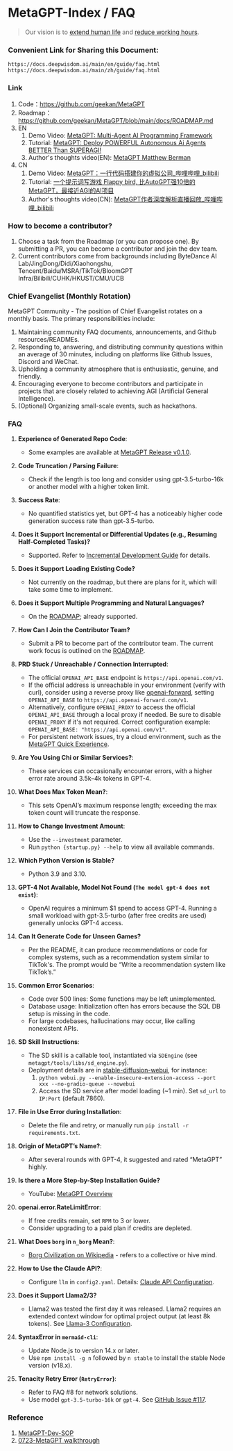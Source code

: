 # MetaGPT-Index / FAQ

> Our vision is to [extend human life](https://github.com/geekan/HowToLiveLonger) and [reduce working hours](https://github.com/geekan/MetaGPT/).

### Convenient Link for Sharing this Document:

```
https://docs.deepwisdom.ai/main/en/guide/faq.html
https://docs.deepwisdom.ai/main/zh/guide/faq.html
```

### Link

1.  Code：https://github.com/geekan/MetaGPT
2.  Roadmap：https://github.com/geekan/MetaGPT/blob/main/docs/ROADMAP.md
3.  EN
    1. Demo Video: [MetaGPT: Multi-Agent AI Programming Framework](https://www.youtube.com/watch?v=8RNzxZBTW8M)
    2. Tutorial: [MetaGPT: Deploy POWERFUL Autonomous Ai Agents BETTER Than SUPERAGI!](https://www.youtube.com/watch?v=q16Gi9pTG_M&t=659s)
    3. Author's thoughts video(EN): [MetaGPT Matthew Berman](https://youtu.be/uT75J_KG_aY?si=EgbfQNAwD8F5Y1Ak)
4.  CN
    1. Demo Video: [MetaGPT：一行代码搭建你的虚拟公司\_哔哩哔哩\_bilibili](https://www.bilibili.com/video/BV1NP411C7GW/?spm_id_from=333.999.0.0&vd_source=735773c218b47da1b4bd1b98a33c5c77)
    1. Tutorial: [一个提示词写游戏 Flappy bird, 比AutoGPT强10倍的MetaGPT，最接近AGI的AI项目](https://youtu.be/Bp95b8yIH5c)
    1. Author's thoughts video(CN): [MetaGPT作者深度解析直播回放\_哔哩哔哩\_bilibili](https://www.bilibili.com/video/BV1Ru411V7XL/?spm_id_from=333.337.search-card.all.click)

### How to become a contributor?

1.  Choose a task from the Roadmap (or you can propose one). By submitting a PR, you can become a contributor and join the dev team.
2.  Current contributors come from backgrounds including ByteDance AI Lab/JingDong/Didi/Xiaohongshu, Tencent/Baidu/MSRA/TikTok/BloomGPT Infra/Bilibili/CUHK/HKUST/CMU/UCB

### Chief Evangelist (Monthly Rotation)

MetaGPT Community - The position of Chief Evangelist rotates on a monthly basis. The primary responsibilities include:

1.  Maintaining community FAQ documents, announcements, and Github resources/READMEs.
2.  Responding to, answering, and distributing community questions within an average of 30 minutes, including on platforms like Github Issues, Discord and WeChat.
3.  Upholding a community atmosphere that is enthusiastic, genuine, and friendly.
4.  Encouraging everyone to become contributors and participate in projects that are closely related to achieving AGI (Artificial General Intelligence).
5.  (Optional) Organizing small-scale events, such as hackathons.

### FAQ

1. **Experience of Generated Repo Code**:

   - Some examples are available at [MetaGPT Release v0.1.0](https://github.com/geekan/MetaGPT/releases/tag/v0.1.0).

2. **Code Truncation / Parsing Failure**:

   - Check if the length is too long and consider using gpt-3.5-turbo-16k or another model with a higher token limit.

3. **Success Rate**:

   - No quantified statistics yet, but GPT-4 has a noticeably higher code generation success rate than gpt-3.5-turbo.

4. **Does it Support Incremental or Differential Updates (e.g., Resuming Half-Completed Tasks)?**

   - Supported. Refer to [Incremental Development Guide](https://docs.deepwisdom.ai/main/en/guide/in_depth_guides/incremental_development.html) for details.

5. **Does it Support Loading Existing Code?**

   - Not currently on the roadmap, but there are plans for it, which will take some time to implement.

6. **Does it Support Multiple Programming and Natural Languages?**

   - On the [ROADMAP](https://github.com/geekan/MetaGPT/blob/main/docs/ROADMAP.md); already supported.

7. **How Can I Join the Contributor Team?**

   - Submit a PR to become part of the contributor team. The current work focus is outlined on the [ROADMAP](https://github.com/geekan/MetaGPT/blob/main/docs/ROADMAP.md).

8. **PRD Stuck / Unreachable / Connection Interrupted**:

   - The official `OPENAI_API_BASE` endpoint is `https://api.openai.com/v1`.
   - If the official address is unreachable in your environment (verify with curl), consider using a reverse proxy like [openai-forward](https://github.com/beidongjiedeguang/openai-forward), setting `OPENAI_API_BASE` to `https://api.openai-forward.com/v1`.
   - Alternatively, configure `OPENAI_PROXY` to access the official `OPENAI_API_BASE` through a local proxy if needed. Be sure to disable `OPENAI_PROXY` if it's not required. Correct configuration example: `OPENAI_API_BASE: "https://api.openai.com/v1"`.
   - For persistent network issues, try a cloud environment, such as the [MetaGPT Quick Experience](https://deepwisdom.feishu.cn/wiki/Q8ycw6J9tiNXdHk66MRcIN8Pnlg).

9. **Are You Using Chi or Similar Services?**:

   - These services can occasionally encounter errors, with a higher error rate around 3.5k–4k tokens in GPT-4.

10. **What Does Max Token Mean?**:

    - This sets OpenAI’s maximum response length; exceeding the max token count will truncate the response.

11. **How to Change Investment Amount**:

    - Use the `--investment` parameter.
    - Run `python {startup.py} --help` to view all available commands.

12. **Which Python Version is Stable?**

    - Python 3.9 and 3.10.

13. **GPT-4 Not Available, Model Not Found (`The model gpt-4 does not exist`)**:

    - OpenAI requires a minimum $1 spend to access GPT-4. Running a small workload with gpt-3.5-turbo (after free credits are used) generally unlocks GPT-4 access.

14. **Can It Generate Code for Unseen Games?**

    - Per the README, it can produce recommendations or code for complex systems, such as a recommendation system similar to TikTok's. The prompt would be “Write a recommendation system like TikTok’s.”

15. **Common Error Scenarios**:

    - Code over 500 lines: Some functions may be left unimplemented.
    - Database usage: Initialization often has errors because the SQL DB setup is missing in the code.
    - For large codebases, hallucinations may occur, like calling nonexistent APIs.

16. **SD Skill Instructions**:

    - The SD skill is a callable tool, instantiated via `SDEngine` (see `metagpt/tools/libs/sd_engine.py`).
    - Deployment details are in [stable-diffusion-webui](https://github.com/AUTOMATIC1111/stable-diffusion-webui), for instance:
      1. `python webui.py --enable-insecure-extension-access --port xxx --no-gradio-queue --nowebui`
      2. Access the SD service after model loading (~1 min). Set `sd_url` to `IP:Port` (default 7860).

17. **File in Use Error during Installation**:

    - Delete the file and retry, or manually run `pip install -r requirements.txt`.

18. **Origin of MetaGPT’s Name?**:

    - After several rounds with GPT-4, it suggested and rated “MetaGPT” highly.

19. **Is there a More Step-by-Step Installation Guide?**

    - YouTube: [MetaGPT Overview](https://youtu.be/Bp95b8yIH5c)

20. **openai.error.RateLimitError**:

    - If free credits remain, set `RPM` to 3 or lower.
    - Consider upgrading to a paid plan if credits are depleted.

21. **What Does `borg` in `n_borg` Mean?**:

    - [Borg Civilization on Wikipedia](https://en.wikipedia.org/wiki/Borg) - refers to a collective or hive mind.

22. **How to Use the Claude API?**:

    - Configure `llm` in `config2.yaml`. Details: [Claude API Configuration](https://docs.deepwisdom.ai/main/zh/guide/get_started/configuration/llm_api_configuration.html#anthropic-claude-api).

23. **Does it Support Llama2/3?**

    - Llama2 was tested the first day it was released. Llama2 requires an extended context window for optimal project output (at least 8k tokens). See [Llama-3 Configuration](https://docs.deepwisdom.ai/main/zh/guide/get_started/configuration/llm_api_configuration.html#llama-3-70b-instruct-via-openrouter).

24. **SyntaxError in `mermaid-cli`**:

    - Update Node.js to version 14.x or later.
    - Use `npm install -g n` followed by `n stable` to install the stable Node version (v18.x).

25. **Tenacity Retry Error (`RetryError`)**:

    - Refer to FAQ #8 for network solutions.
    - Use model `gpt-3.5-turbo-16k` or `gpt-4`. See [GitHub Issue #117](https://github.com/geekan/MetaGPT/issues/117).

### Reference

1. [MetaGPT-Dev-SOP](https://deepwisdom.feishu.cn/wiki/EI91wZdcciqmtvknZMkcgHGgn3e)
2. [0723-MetaGPT walkthrough](https://deepwisdom.feishu.cn/docx/A0abdLlZJogwsRxjkQucifVinsd)
